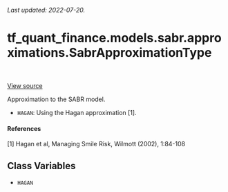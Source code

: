 <!--
This file is generated by a tool. Do not edit directly.
For open-source contributions the docs will be updated automatically.
-->

*Last updated: 2022-07-20.*

<div itemscope itemtype="http://developers.google.com/ReferenceObject">
<meta itemprop="name" content="tf_quant_finance.models.sabr.approximations.SabrApproximationType" />
<meta itemprop="path" content="Stable" />
<meta itemprop="property" content="HAGAN"/>
</div>

# tf_quant_finance.models.sabr.approximations.SabrApproximationType

<!-- Insert buttons and diff -->

<table class="tfo-notebook-buttons tfo-api" align="left">
</table>

<a target="_blank" href="https://github.com/google/tf-quant-finance/blob/master/tf_quant_finance/models/sabr/approximations/implied_volatility.py">View source</a>



Approximation to the SABR model.

<!-- Placeholder for "Used in" -->

* `HAGAN`: Using the Hagan approximation [1].

#### References
[1] Hagan et al, Managing Smile Risk, Wilmott (2002), 1:84-108

## Class Variables

* `HAGAN` <a id="HAGAN"></a>
